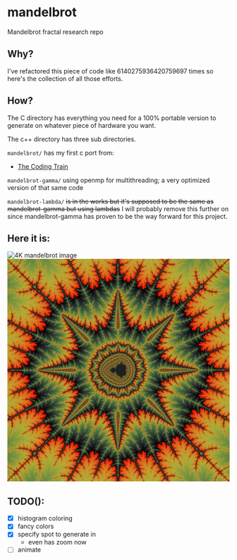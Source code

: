# mandelbrot
Mandelbrot fractal research repo

## Why?
I've refactored this piece of code like 6140275936420759697 times so here's the collection of all those efforts.

## How?
The C directory has everything you need for a 100% portable version to generate on whatever piece of hardware you want.

The c++ directory has three sub directories.

`mandelbrot/` has my first c port from:
 - [The Coding Train](https://www.youtube.com/watch?v=6z7GQewK-Ks)
 
`mandelbrot-gamma/` using openmp for multithreading; a very optimized version of that same code

`mandelbrot-lambda/` ~~is in the works but it's supposed to be the same as mandelbrot-gamma but using lambdas~~ I will probably remove this further on since mandelbrot-gamma has proven to be the way forward for this project.

## Here it is:
![4K mandelbrot image](./mandelbrot.png)
![1.5k mandelbrot image very zoomed in](./c++/mandelbrot-gamma/image.png)

## TODO():
 - [x]  histogram coloring
 - [x]  fancy colors
 - [x] specify spot to generate in
   - even has zoom now
 - [ ] animate
